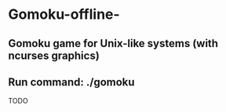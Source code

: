# Gomoku-offline-

## Gomoku game for Unix-like systems (with ncurses graphics)

## Run command: ./gomoku

TODO
